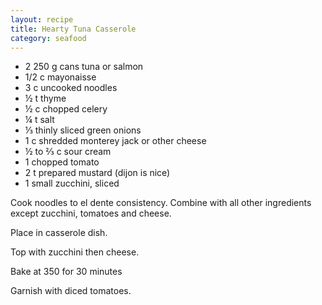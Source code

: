 ```yaml
---
layout: recipe
title: Hearty Tuna Casserole
category: seafood
---
```


- 2  250 g cans tuna or salmon
- 1/2 c mayonaisse
- 3 c uncooked noodles
- ½ t thyme
- ½ c chopped celery
- ¼ t salt
- ⅓ thinly sliced green onions
- 1 c shredded monterey jack or other cheese
- ½ to ⅔ c sour cream
- 1 chopped tomato
- 2 t prepared mustard (dijon is nice)
- 1 small zucchini, sliced

Cook noodles to el dente consistency. Combine with all other ingredients except zucchini,
tomatoes and cheese. 

Place in casserole dish.

Top with zucchini then cheese. 

Bake at 350 for 30 minutes

Garnish with diced tomatoes.
